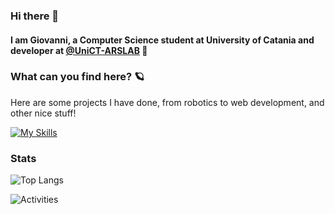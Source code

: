 ### Hi there 👋

#### I am Giovanni, a Computer Science student at University of Catania and developer at [@UniCT-ARSLAB](https://github.com/UniCT-ARSLab) 🤖

### What can you find here? 🪐
Here are some projects I have done, from robotics to web development, and other nice stuff!

[![My Skills](https://skillicons.dev/icons?i=c,cpp,java,python,html,css,js,ts,react,nodejs,express,mongodb,postman,godot,processing,git,raspberrypi,arduino,linux,vscode&perline=10)](https://skillicons.dev)

### Stats

![Top Langs](https://github-readme-stats.vercel.app/api/top-langs/?username=Giovannicampo&theme=tokyonight&layout=compact)

![Activities](https://github-profile-summary-cards.vercel.app/api/cards/profile-details?username=Giovannicampo&theme=tokyonight)

